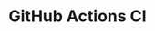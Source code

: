 # GitHub Actions CI







































































































































































































































































































































































































































































































































































































































































































































































































































































































































































































































































































































































































































































































































































































































































































































































































































































































































































































































































































































































































































































































